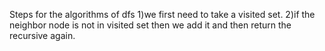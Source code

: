 Steps for the algorithms of dfs 
1)we first need to take a visited set.
2)if the neighbor node is not in visited set then we add it and then return the recursive again.
